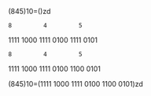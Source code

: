 (845)10=()zd

    8         4         5
1111 1000 1111 0100 1111 0101

    8         4         5
1111 1000 1111 0100 1100 0101

(845)10=(1111 1000 1111 0100 1100 0101)zd